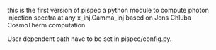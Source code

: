 this is the first version of pispec
a python module to compute photon injection spectra at any x_inj.Gamma_inj
based on Jens Chluba CosmoTherm computation



User dependent path have to be set in pispec/config.py.
